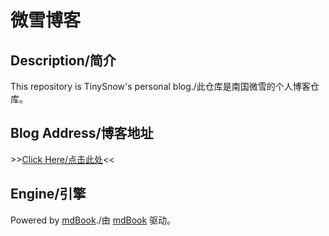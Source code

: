 # 微雪博客

## Description/简介

This repository is TinySnow's personal blog./此仓库是南国微雪的个人博客仓库。

## Blog Address/博客地址

\>>[Click Here/点击此处](https://tinysnow.github.io/)<<

## Engine/引擎

Powered by [mdBook](https://rust-lang.github.io/mdBook/)./由 [mdBook](https://rust-lang.github.io/mdBook/) 驱动。

